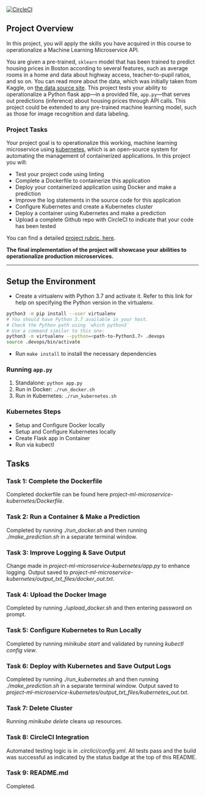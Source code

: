 [![CircleCI](https://dl.circleci.com/status-badge/img/gh/jballantine/DevOps_Microservices/tree/master.svg?style=svg)](https://dl.circleci.com/status-badge/redirect/gh/jballantine/DevOps_Microservices/tree/master)

## Project Overview

In this project, you will apply the skills you have acquired in this course to operationalize a Machine Learning Microservice API. 

You are given a pre-trained, `sklearn` model that has been trained to predict housing prices in Boston according to several features, such as average rooms in a home and data about highway access, teacher-to-pupil ratios, and so on. You can read more about the data, which was initially taken from Kaggle, on [the data source site](https://www.kaggle.com/c/boston-housing). This project tests your ability to operationalize a Python flask app—in a provided file, `app.py`—that serves out predictions (inference) about housing prices through API calls. This project could be extended to any pre-trained machine learning model, such as those for image recognition and data labeling.

### Project Tasks

Your project goal is to operationalize this working, machine learning microservice using [kubernetes](https://kubernetes.io/), which is an open-source system for automating the management of containerized applications. In this project you will:
* Test your project code using linting
* Complete a Dockerfile to containerize this application
* Deploy your containerized application using Docker and make a prediction
* Improve the log statements in the source code for this application
* Configure Kubernetes and create a Kubernetes cluster
* Deploy a container using Kubernetes and make a prediction
* Upload a complete Github repo with CircleCI to indicate that your code has been tested

You can find a detailed [project rubric, here](https://review.udacity.com/#!/rubrics/2576/view).

**The final implementation of the project will showcase your abilities to operationalize production microservices.**

---

## Setup the Environment

* Create a virtualenv with Python 3.7 and activate it. Refer to this link for help on specifying the Python version in the virtualenv. 
```bash
python3 -m pip install --user virtualenv
# You should have Python 3.7 available in your host. 
# Check the Python path using `which python3`
# Use a command similar to this one:
python3 -m virtualenv --python=<path-to-Python3.7> .devops
source .devops/bin/activate
```
* Run `make install` to install the necessary dependencies

### Running `app.py`

1. Standalone:  `python app.py`
2. Run in Docker:  `./run_docker.sh`
3. Run in Kubernetes:  `./run_kubernetes.sh`

### Kubernetes Steps

* Setup and Configure Docker locally
* Setup and Configure Kubernetes locally
* Create Flask app in Container
* Run via kubectl

## Tasks

### Task 1: Complete the Dockerfile
Completed dockerfile can be found here *project-ml-microservice-kubernetes/Dockerfile*.

### Task 2: Run a Container & Make a Prediction
Completed by running *./run_docker.sh* and then running *./make_prediction.sh* in a separate terminal window.

### Task 3: Improve Logging & Save Output
Change made in *project-ml-microservice-kubernetes/app.py* to enhance logging. Output saved to *project-ml-microservice-kubernetes/output_txt_files/docker_out.txt*.

### Task 4: Upload the Docker Image
Completed by running *./upload_docker.sh* and then entering password on prompt.

### Task 5: Configure Kubernetes to Run Locally
Completed by running *minikube start* and validated by running *kubectl config view*.

### Task 6: Deploy with Kubernetes and Save Output Logs
Completed by running *./run_kubernetes.sh* and then running *./make_prediction.sh* in a separate terminal window. Output saved to *project-ml-microservice-kubernetes/output_txt_files/kubernetes_out.txt*.

### Task 7: Delete Cluster
Running *minikube delete* cleans up resources.

### Task 8: CircleCI Integration
Automated testing logic is in *.circlici/config.yml*. All tests pass and the build was successful as indicated by the status badge at the top of this README.

### Task 9: README.md
Completed.
